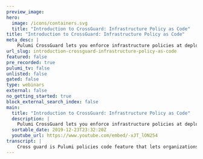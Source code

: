 ```yaml
---
preview_image:
hero:
  image: /icons/containers.svg
  title: "Introduction to CrossGuard: Infrastructure Policy as Code"
title: "Introduction to CrossGuard: Infrastructure Policy as Code"
meta_desc: |
    Pulumi CrossGuard lets you enforce infrastructure policies at deployment-time, preventing security, compliance, cost, or best practices mistakes fr...
url_slug: introduction-crossguard-infrastructure-policy-as-code
featured: false
pre_recorded: true
pulumi_tv: false
unlisted: false
gated: false
type: webinars
external: false
no_getting_started: true
block_external_search_index: false
main:
  title: "Introduction to CrossGuard: Infrastructure Policy as Code"
  description: |
    Pulumi CrossGuard lets you enforce infrastructure policies at deployment-time, preventing security, compliance, cost, or best practices mistakes from making their way into production.  Learn more about CrossGuard here: https://www.pulumi.com/crossguard  Pulumi is open source and free to download today: https://www.pulumi.com/docs/get-started/
  sortable_date: 2019-12-23T23:32:20Z
  youtube_url: https://www.youtube.com/embed/-xJT_lON254
transcript: |
    Cross guard is Pulumi policies code feature that lets organizations define policies that will gate or block deployments based on violations. Here's a quick demo, I have a pluming application that defines a V BC set of settlement sentence that says and ale bucket and a set of policies that evaluate these resources based on security and cost best practices. These policies are written using the same object model as my Pulumi application and they can run against specific resource types or they can run against the entire stack to check for aggregate values across multiple resources in my stack. In this example, I'm checking that my subnets are slash 24 or smaller. My instances have a set of required tags and that my cost estimate for my instances is less than my monthly budget. My S3 policies are also checking that my bucket is not publicly accessible versioning is turned on and that service side encryption is enabled as well. When I run a Pulumi preview without these policies in place, I get a preview that shows me that Pulumi is going to create 11 resources. When I run this preview with policy in place, I'm gonna see that same preview. But I'm also going to see a number of policy violations based on my pluming application as it currently exists in the output. Here. I can see each policy violation that I've hit including my subnet sizing required tags. In many instances. I've also exceeded my my monthly budget. This is when running policy locally which allows me to test and iterate on these policies before using them across my organization to enforce them across my organization. I published them to the Pulumi console that then I enable them as a policy pack across my organization. Now, I wanna rerun my preview without that policy pack flag in place. The consoles are gonna make sure that this particular set of policies are evaluated alongside my resources. In my preview. We'll see the same violations that we saw before and now I can go in and adjust my sub size. I can add my name tag that's missing. I can fix the size of my instances so that I do not exceed my monthly budget and also make sure that my ST bucket is not publicly accessible. Now, when I remo my preview, I should get a preview that shows all 11 resources to be created without any violations, which would allow me to continue on with the plume update to allow me to deploy these infrastructure changes without any violations. Again, the Pulumi console is providing the enforcement across my organization for that policy execution and those policy packs can be set organization wide or per stack depending upon the stacks that you're deploying.
---
```

